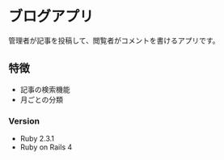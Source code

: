 # ブログアプリ

管理者が記事を投稿して、閲覧者がコメントを書けるアプリです。

## 特徴

* 記事の検索機能
* 月ごとの分類

### Version

* Ruby 2.3.1
* Ruby on Rails 4
